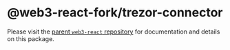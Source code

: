 # @web3-react-fork/trezor-connector

Please visit the [parent `web3-react` repository](https://github.com/NoahZinsmeister/web3-react) for documentation and details on this package.

